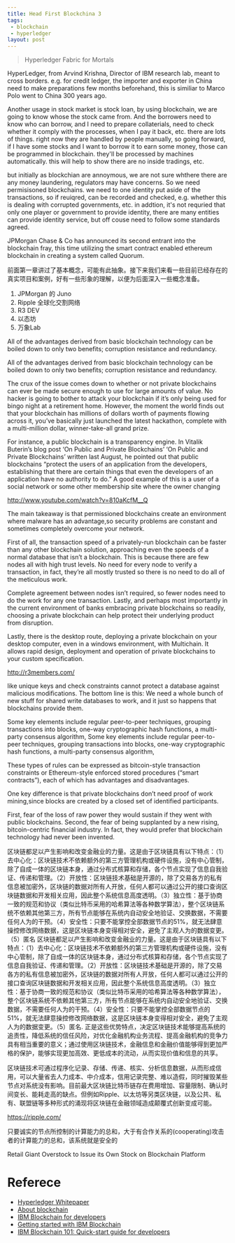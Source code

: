 ```yaml
---
title: Head First Blockchina 3
tags:
 - blockchain
 - hyperledger
layout: post
---
```



> Hyperledger Fabric for Mortals


HyperLedger, from Arvind Krishna, Director of IBM research lab, meant to cross borders. e.g. for credit ledger, the importer and exporter in China need to make preparations few months beforehand, this is similiar to Marco Polo went to China 300 years ago.

Another usage in stock market is stock loan, by using blockchain, we are going to know whose the stock came from. And the borrowers need to know who can borrow, and I need to prepare collaterials, need to check whether it comply with the processes, when I pay it back, etc. there are lots of things. right now they are handled by people manually, so going forward, if I have some stocks and I want to borrow it to earn some money, those can be programmed in blockchain. they'll be processed by machines automatically.  this will help to show there are no inside tradings, etc. 

but initially as blockchian are annoymous, we are not sure whthere there are any money laundering, regulators may have concerns. So we need permisisoned blockchains. we need to one identity put aside of the transactions, so if reuiqred, can be recorded and checked, e.g. whether this is dealing with corrupted governments, etc. in addtion, it's not requried that only one player or government to provide identity, there are many entities can provide identity service, but off couse need to follow some standards agreed.

JPMorgan Chase & Co has announced its second entrant into the blockchain fray, this time utilizing the smart contract enabled ethereum blockchain in creating a system called Quorum.

前面第一章讲过了基本概念，可能有此抽象。接下来我们来看一些目前已经存在的真实项目和案例，好有一些形象的理解，以便为后面深入一些概念准备。

1. JPMorgan 的 Juno
2. Ripple 全球化交割网络
3. R3 DEV
4. 以态坊
5. 万象Lab


All of the advantages derived from basic blockchain technology can be boiled down to only two benefits; corruption resistance and redundancy.

All of the advantages derived from basic blockchain technology can be boiled down to only two benefits; corruption resistance and redundancy.

The crux of the issue comes down to whether or not private blockchains can ever be made secure enough to use for large amounts of value. No hacker is going to bother to attack your blockchain if it’s only being used for bingo night at a retirement home. However, the moment the world finds out that your blockchain has millions of dollars worth of payments flowing across it, you’ve basically just launched the latest hackathon, complete with a multi-million dollar, winner-take-all grand prize.

For instance, a public blockchain is a transparency engine. In Vitalik Buterin’s blog post ‘On Public and Private Blockchains’ ‘On Public and Private Blockchains’ written last August, he pointed out that public blockchains “protect the users of an application from the developers, establishing that there are certain things that even the developers of an application have no authority to do.” A good example of this is a user of a social network or some other membership site where the owner changing 

http://www.youtube.com/watch?v=810aKcfM__Q

The main takeaway is that permissioned blockchains create an environment where malware has an advantage,so security problems are constant and sometimes completely overcome your network.

First of all, the transaction speed of a privately-run blockchain can be faster than any other blockchain solution, approaching even the speeds of a normal database that isn’t a blockchain. This is because there are few nodes all with high trust levels. No need for every node to verify a transaction, in fact, they’re all mostly trusted so there is no need to do all of the meticulous work.

Complete agreement between nodes isn’t required, so fewer nodes need to do the work for any one transaction. Lastly, and perhaps most importantly in the current environment of banks embracing private blockchains so readily, choosing a private blockchain can help protect their underlying product from disruption.

Lastly, there is the desktop route, deploying a private blockchain on your desktop computer, even in a windows environment, with Multichain. It allows rapid design, deployment and operation of private blockchains to your custom specification.


http://r3members.com/

like unique keys and check constraints cannot protect a database against malicious modifications. The bottom line is this:
We need a whole bunch of new stuff for shared write databases to work, and it just so happens that blockchains provide them.


Some key elements include regular peer-to-peer techniques, grouping transactions into blocks, one-way cryptographic hash functions, a multi-party consensus algorithm, Some key elements include regular peer-to-peer techniques, grouping transactions into blocks, one-way cryptographic hash functions, a multi-party consensus algorithm,

These types of rules can be expressed as bitcoin-style transaction constraints or Ethereum-style enforced stored procedures (“smart contracts”), each of which has advantages and disadvantages.

One key difference is that private blockchains don’t need proof of work mining,since blocks are created by a closed set of identified participants.

First, fear of the loss of raw power they would sustain if they went with public blockchains. Second, the fear of being supplanted by a new rising, bitcoin-centric financial industry. In fact, they would prefer that blockchain technology had never been invented.	

区块链都足以产生影响和改变金融业的力量。这是由于区块链具有以下特点：（1）去中心化：区块链技术不依赖额外的第三方管理机构或硬件设施，没有中心管制，除了自成一体的区块链本身，通过分布式核算和存储，各个节点实现了信息自我验证、传递和管理。（2）开放性：区块链技术基础是开源的，除了交易各方的私有信息被加密外，区块链的数据对所有人开放，任何人都可以通过公开的接口查询区块链数据和开发相关应用，因此整个系统信息高度透明。（3）独立性：基于协商一致的规范和协议（类似比特币采用的哈希算法等各种数学算法），整个区块链系统不依赖其他第三方，所有节点能够在系统内自动安全地验证、交换数据，不需要任何人为的干预。（4）安全性：只要不能掌控全部数据节点的51%，就无法肆意操控修改网络数据，这是区块链本身变得相对安全，避免了主观人为的数据变更。（5）匿名 区块链都足以产生影响和改变金融业的力量。这是由于区块链具有以下特点：（1）去中心化：区块链技术不依赖额外的第三方管理机构或硬件设施，没有中心管制，除了自成一体的区块链本身，通过分布式核算和存储，各个节点实现了信息自我验证、传递和管理。（2）开放性：区块链技术基础是开源的，除了交易各方的私有信息被加密外，区块链的数据对所有人开放，任何人都可以通过公开的接口查询区块链数据和开发相关应用，因此整个系统信息高度透明。（3）独立性：基于协商一致的规范和协议（类似比特币采用的哈希算法等各种数学算法），整个区块链系统不依赖其他第三方，所有节点能够在系统内自动安全地验证、交换数据，不需要任何人为的干预。（4）安全性：只要不能掌控全部数据节点的51%，就无法肆意操控修改网络数据，这是区块链本身变得相对安全，避免了主观人为的数据变更。（5）匿名.  正是这些优势特点，决定区块链技术能够提高系统的追责性，降低系统的信任风险，对优化金融机构业务流程、提高金融机构的竞争力具有相当重要的意义；通过使用区块链技术，金融信息和金融价值能够得到更加严格的保护，能够实现更加高效、更低成本的流动，从而实现价值和信息的共享。

区块链技术可通过程序化记录、存储、传递、核实、分析信息数据，从而形成信用，可以大量省去人力成本、中介成本，信用记录完整、难以造假，同时摧毁某些节点对系统没有影响。目前最大区块链比特币链存在费用增加、容量限制、确认时间变长、能耗走高的缺点。但例如Ripple、以太坊等另类区块链，以及公共、私有、联盟链等多种形式的涌现将区块链在金融领域造成颠覆式创新变成可能。


https://ripple.com/


只要诚实的节点所控制的计算能力的总和，大于有合作关系的(cooperating)攻击者的计算能力的总和，该系统就是安全的


Retail Giant Overstock to Issue its Own Stock on Blockchain Platform    

# Referece
- [Hyperledger Whitepaper](https://docs.google.com/document/d/1Z4M_qwILLRehPbVRUsJ3OF8Iir-gqS-ZYe7W-LE9gnE/pub?cm_mc_uid=46896667284114692531747&cm_mc_sid_50200000=1477673527)
- [About blockchain](https://console.ng.bluemix.net/docs/services/blockchain/ibmblockchain_overview.html)
- [IBM Blockchain for developers](https://developer.ibm.com/courses/all-courses/blockchain-for-developers/)
- [Getting started with IBM Blockchain](https://console.ng.bluemix.net/docs/services/blockchain/index.html)
- [IBM Blockchain 101: Quick-start guide for developers](https://www.ibm.com/developerworks/cloud/library/cl-ibm-blockchain-101-quick-start-guide-for-developers-bluemix-trs/index.html)

